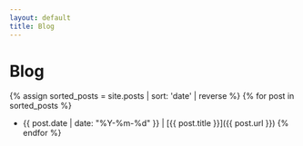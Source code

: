 ```yaml
---
layout: default
title: Blog
---
```


# Blog

{% assign sorted_posts = site.posts | sort: 'date' | reverse %}
{% for post in sorted_posts %}
* {{ post.date | date: "%Y-%m-%d" }} | [{{ post.title }}]({{ post.url }})
{% endfor %}